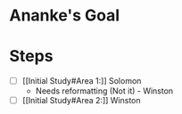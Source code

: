 # Ananke's Goal

# Steps
- [ ] [[Initial Study#Area 1:]] Solomon
	- Needs reformatting (Not it) - Winston
- [ ] [[Initial Study#Area 2:]] Winston